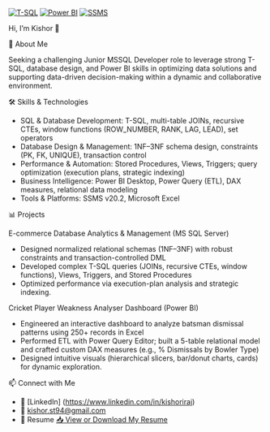 <!-- Skill Badges -->
[![T-SQL](https://img.shields.io/badge/T--SQL-Expert-blue)](https://docs.microsoft.com/sql/)
[![Power BI](https://img.shields.io/badge/Power%20BI-Intermediate-yellow)](https://powerbi.microsoft.com/)
[![SSMS](https://img.shields.io/badge/SSMS-v20.2-lightgrey)](https://docs.microsoft.com/sql/ssms/)

Hi, I’m Kishor 👋

🚀 About Me

Seeking a challenging Junior MSSQL Developer role to leverage strong T-SQL, database design, and Power BI skills in optimizing data solutions and supporting data-driven decision-making within a dynamic and collaborative environment.

🛠️ Skills & Technologies

- SQL & Database Development: T-SQL, multi-table JOINs, recursive CTEs, window functions (ROW_NUMBER, RANK, LAG, LEAD), set operators  
- Database Design & Management: 1NF–3NF schema design, constraints (PK, FK, UNIQUE), transaction control  
- Performance & Automation: Stored Procedures, Views, Triggers; query optimization (execution plans, strategic indexing)  
- Business Intelligence: Power BI Desktop, Power Query (ETL), DAX measures, relational data modeling  
- Tools & Platforms: SSMS v20.2, Microsoft Excel

📊 Projects

E-commerce Database Analytics & Management (MS SQL Server)
- Designed normalized relational schemas (1NF–3NF) with robust constraints and transaction-controlled DML  
- Developed complex T-SQL queries (JOINs, recursive CTEs, window functions), Views, Triggers, and Stored Procedures  
- Optimized performance via execution-plan analysis and strategic indexing.

Cricket Player Weakness Analyser Dashboard (Power BI)
- Engineered an interactive dashboard to analyze batsman dismissal patterns using 250+ records in Excel  
- Performed ETL with Power Query Editor; built a 5-table relational model and crafted custom DAX measures (e.g., % Dismissals by Bowler Type)  
- Designed intuitive visuals (hierarchical slicers, bar/donut charts, cards) for dynamic exploration.

📫 Connect with Me
- 🔗 [LinkedIn] (https://www.linkedin.com/in/kishoriraj)  
- 📧 kishor.st94@gmail.com
- 📄 Resume  [📥 View or Download My Resume](https://github.com/Kishor-Iraj/Kishor-Iraj/raw/main/Kishor_Iraj_Resume_June25.pdf)

